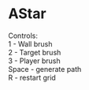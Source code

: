 # AStar
Controls: <br>
1 - Wall brush <br>
2 - Target brush <br>
3 - Player brush <br>
Space - generate path <br>
R - restart grid <br>
